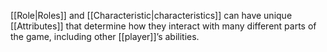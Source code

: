 [[Role|Roles]] and [[Characteristic|characteristics]] can have unique [[Attributes]] that determine how they interact with many different parts of the game, including other [[player]]’s abilities.
